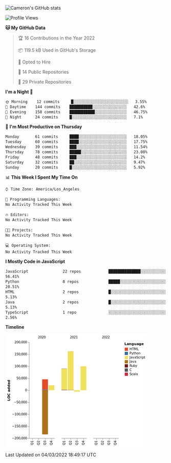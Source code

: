![Cameron's GitHub stats](https://github-readme-stats.vercel.app/api?username=gouldcs&show_icons=true&theme=great-gatsby&show_icons=true&count_private=true)


<!--START_SECTION:waka-->
![Profile Views](http://img.shields.io/badge/Profile%20Views-0-blue)

**🐱 My GitHub Data** 

> 🏆 16 Contributions in the Year 2022
 > 
> 📦 119.5 kB Used in GitHub's Storage 
 > 
> 💼 Opted to Hire
 > 
> 📜 14 Public Repositories 
 > 
> 🔑 29 Private Repositories  
 > 
**I'm a Night 🦉** 

```text
🌞 Morning    12 commits     █░░░░░░░░░░░░░░░░░░░░░░░░   3.55% 
🌆 Daytime    144 commits    ██████████░░░░░░░░░░░░░░░   42.6% 
🌃 Evening    158 commits    ███████████░░░░░░░░░░░░░░   46.75% 
🌙 Night      24 commits     █░░░░░░░░░░░░░░░░░░░░░░░░   7.1%

```
📅 **I'm Most Productive on Thursday** 

```text
Monday       61 commits     ████░░░░░░░░░░░░░░░░░░░░░   18.05% 
Tuesday      60 commits     ████░░░░░░░░░░░░░░░░░░░░░   17.75% 
Wednesday    39 commits     ███░░░░░░░░░░░░░░░░░░░░░░   11.54% 
Thursday     78 commits     █████░░░░░░░░░░░░░░░░░░░░   23.08% 
Friday       48 commits     ███░░░░░░░░░░░░░░░░░░░░░░   14.2% 
Saturday     32 commits     ██░░░░░░░░░░░░░░░░░░░░░░░   9.47% 
Sunday       20 commits     █░░░░░░░░░░░░░░░░░░░░░░░░   5.92%

```


📊 **This Week I Spent My Time On** 

```text
⌚︎ Time Zone: America/Los_Angeles

💬 Programming Languages: 
No Activity Tracked This Week

🔥 Editors: 
No Activity Tracked This Week

🐱‍💻 Projects: 
No Activity Tracked This Week

💻 Operating System: 
No Activity Tracked This Week

```

**I Mostly Code in JavaScript** 

```text
JavaScript               22 repos            ██████████████░░░░░░░░░░░   56.41% 
Python                   8 repos             █████░░░░░░░░░░░░░░░░░░░░   20.51% 
HTML                     2 repos             █░░░░░░░░░░░░░░░░░░░░░░░░   5.13% 
Java                     2 repos             █░░░░░░░░░░░░░░░░░░░░░░░░   5.13% 
TypeScript               1 repo              ░░░░░░░░░░░░░░░░░░░░░░░░░   2.56%

```


**Timeline**

![Chart not found](https://raw.githubusercontent.com/gouldcs/gouldcs/main/charts/bar_graph.png) 


 Last Updated on 04/03/2022 18:49:17 UTC
<!--END_SECTION:waka-->

<!--
**gouldcs/gouldcs** is a ✨ _special_ ✨ repository because its `README.md` (this file) appears on your GitHub profile.

Here are some ideas to get you started:

- 🔭 I’m currently working on ...
- 🌱 I’m currently learning ...
- 👯 I’m looking to collaborate on ...
- 🤔 I’m looking for help with ...
- 💬 Ask me about ...
- 📫 How to reach me: ...
- 😄 Pronouns: ...
- ⚡ Fun fact: ...
-->
